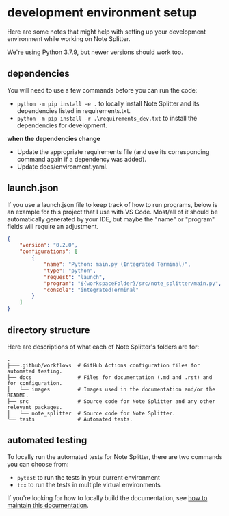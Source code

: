 # development environment setup

Here are some notes that might help with setting up your development environment while working on Note Splitter.

We're using Python 3.7.9, but newer versions should work too.

## dependencies
You will need to use a few commands before you can run the code:
* `python -m pip install -e .` to locally install Note Splitter and its dependencies listed in requirements.txt.
* `python -m pip install -r .\requirements_dev.txt` to install the dependencies for development.

**when the dependencies change**
* Update the appropriate requirements file (and use its corresponding command again if a dependency was added).
* Update docs/environment.yaml.

## launch.json
If you use a launch.json file to keep track of how to run programs, below is an example for this project that I use with VS Code. Most/all of it should be automatically generated by your IDE, but maybe the "name" or "program" fields will require an adjustment.

```json
{
    "version": "0.2.0",
    "configurations": [
        {
            "name": "Python: main.py (Integrated Terminal)",
            "type": "python",
            "request": "launch",
            "program": "${workspaceFolder}/src/note_splitter/main.py",
            "console": "integratedTerminal"
        }
    ]
}
```

## directory structure
Here are descriptions of what each of Note Splitter's folders are for:

```
.
├───.github/workflows  # GitHub Actions configuration files for automated testing.
├── docs               # Files for documentation (.md and .rst) and for configuration.
│   └── images         # Images used in the documentation and/or the README.
├── src                # Source code for Note Splitter and any other relevant packages.
│   └── note_splitter  # Source code for Note Splitter.
└── tests              # Automated tests.
```

## automated testing
To locally run the automated tests for Note Splitter, there are two commands you can choose from:
* `pytest` to run the tests in your current environment
* `tox` to run the tests in multiple virtual environments

If you're looking for how to locally build the documentation, see [how to maintain this documentation](how-to-doc.rst).
